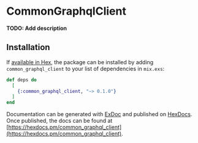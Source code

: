 # CommonGraphqlClient

**TODO: Add description**

## Installation

If [available in Hex](https://hex.pm/docs/publish), the package can be installed
by adding `common_graphql_client` to your list of dependencies in `mix.exs`:

```elixir
def deps do
  [
    {:common_graphql_client, "~> 0.1.0"}
  ]
end
```

Documentation can be generated with [ExDoc](https://github.com/elixir-lang/ex_doc)
and published on [HexDocs](https://hexdocs.pm). Once published, the docs can
be found at [https://hexdocs.pm/common_graphql_client](https://hexdocs.pm/common_graphql_client).

